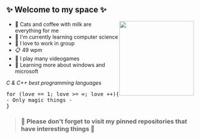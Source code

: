 ## ✨ Welcome to my space ✨ ## 

<img src="https://github.com/Art3mis7082/Art3mis7082/blob/main/wow-interesting.gif" width="200px" align="right">

- :sparkler: Cats and coffee with milk are everything for me
- :memo: I'm currently learning computer science
- :flags: I love to work in group
- :clipboard: 49 wpm
- :space_invader: I play many videogames
- :book: Learning more about windows and microsoft 

_C & C++ best programming languages_

<pre>
for (love == 1; love >= ∞; love ++){  
- Only magic things - 
}
</pre>


> ### :star2: Please don't forget to visit my pinned repositories that have interesting things :star2: ###
